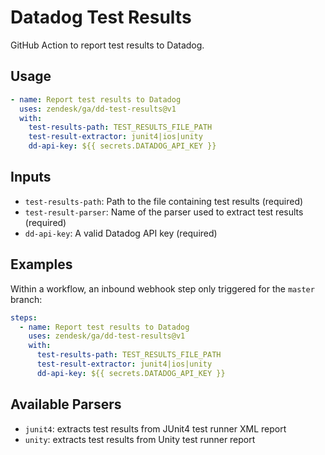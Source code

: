 # Datadog Test Results

GitHub Action to report test results to Datadog.

## Usage

```yaml
- name: Report test results to Datadog
  uses: zendesk/ga/dd-test-results@v1
  with:
    test-results-path: TEST_RESULTS_FILE_PATH
    test-result-extractor: junit4|ios|unity
    dd-api-key: ${{ secrets.DATADOG_API_KEY }}
```

## Inputs

- `test-results-path`: Path to the file containing test results (required)
- `test-result-parser`: Name of the parser used to extract test results (required)
- `dd-api-key`: A valid Datadog API key (required)

## Examples

Within a workflow, an inbound webhook step only triggered for the `master` branch:

```yaml
steps:
  - name: Report test results to Datadog
    uses: zendesk/ga/dd-test-results@v1
    with:
      test-results-path: TEST_RESULTS_FILE_PATH
      test-result-extractor: junit4|ios|unity
      dd-api-key: ${{ secrets.DATADOG_API_KEY }}
```

## Available Parsers

- `junit4`: extracts test results from JUnit4 test runner XML report
- `unity`: extracts test results from Unity test runner report